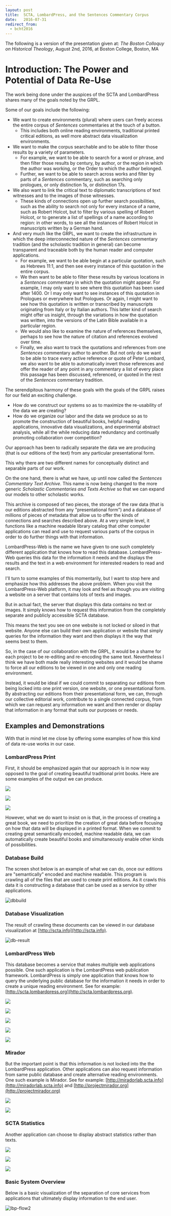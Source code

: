 ```yaml
---
layout: post
title:  SCTA, LombardPress, and the Sentences Commentary Corpus
date:   2016-07-31
redirect_from:
  - bcht2016
---
```


The following is a version of the presentation given at: *The Boston Colloquy on Historical Theology*, August 2nd, 2016, at Boston College, Boston, MA

# Introduction: The Power and Potential of Data Re-Use

The work being done under the auspices of the SCTA and LombardPress shares many of the goals noted by the GRPL. 

Some of our goals include the following:

* We want to create environments (plural) where users can freely access the entire corpus of *Sentences* commentaries at the touch of a button.
    - This includes both online reading environments, traditional printed critical editions, as well more abstract data visualization environments.
* We want to make the corpus searchable and to be able to filter those results by a variety of parameters.
    - For example, we want to be able to search for a word or phrase, and then filter those results by century, by author, or the region in which the author was working, or the Order to which the author belonged. 
    - Further, we want to be able to search across works and filter by parts of a *Sentences* commentary, such as searching only prologues, or only distinction 1s, or distinction 17s.
* We also want to link the critical text to diplomatic transcriptions of text witnesses and to the images of those witnesses.
    - These kinds of connections open up further search possibilities, such as the ability to search not only for every instance of a name, such as Robert Holcot, but to filter by various spelling of Robert Holcot, or to generate a list of spellings of a name according to region: in other words, to see all the instances of Robert Holcot in manuscripts written by a German hand.
* And very much like the GRPL, we want to create the infrastructure in which the deep interconnected nature of the *Sentences* commentary tradition (and the scholastic tradition in general) can become transparent and traceable both by the human reader and computer applications.
    - For example, we want to be able begin at a particular quotation, such as Hebrews 11:1, and then see every instance of this quotation in the entire corpus. 
    - We then want to be able to filter these results by various locations in a *Sentences* commentary in which the quotation might appear. For example, I may only want to see where this quotation has been used after 1400. Or I may only want to see instances of this quotation in Prologues or everywhere but Prologues. Or again, I might want to see how this quotation is written or transcribed by manuscripts originating from Italy or by Italian authors. This latter kind of search might offer us insight, through the variations in how the quotation was written, into the versions of the Latin Bible available in a particular region. 
    - We would also like to examine the nature of references themselves, perhaps to see how the nature of citation and references evolved over time.
    - Finally, we also want to track the quotations and references from one *Sentences* commentary author to another. But not only do we want to be able to trace every active reference or quote of Peter Lombard, we also want to be able to automatically invert those references and offer the reader of any point in any commentary a list of every place this passage has been discussed, referenced, or quoted in the rest of the *Sentences* commentary tradition.

The serendipitous harmony of these goals with the goals of the GRPL raises for our field an exciting challenge. 

* How do we construct our systems so as to maximize the re-usability of the data we are creating? 
* How do we organize our labor and the data we produce so as to promote the construction of beautiful books, helpful reading applications, innovative data visualizations, and experimental abstract analysis, while all the while reducing data redundancy and continually promoting collaboration over competition? 

Our approach has been to radically separate the data we are producing (that is our editions of the text) from any particular presentational form.

This why there are two different names for conceptually distinct and separable parts of our work. 

On the one hand, there is what we have, up until now called the *Sentences Commentary Text Archive*. This name is now being changed to the more generic *Scholastic Commentaries and Texts Archive* so that we can expand our models to other scholastic works. 

This archive is composed of two pieces, the storage of the raw data (that is our editions abstracted from any "presentational form") and a database of millions of pieces of metadata that allow us to offer the kinds of connections and searches described above. At a very simple level, it functions like a machine readable library catalog that other computer applications can read and use to request various parts of the corpus in order to do further things with that information. 

LombardPress-Web is the name we have given to one such completely different application that knows how to read this database. LombardPress-Web queries this data for the information it needs and the displays the results and the text in a web environment for interested readers to read and search.

I'll turn to some examples of this momentarily, but I want to stop here and emphasize how this addresses the above problem. When you visit the LombardPress-Web platform, it may look and feel as though you are visiting a website on a server that contains lots of texts and images.

But in actual fact, the server that displays this data contains no text or images. It simply knows how to request this information from the completely separate and publicly accessible SCTA database.

This means the text you see on one website is not locked or siloed in that website. Anyone else can build their own application or website that simply queries for the information they want and then displays it the way that seems best to them.

So, in the case of our collaboration with the GRPL, it would be a shame for each project to be re-editing and re-encoding the same text. Nevertheless I think we have both made really interesting websites and it would be shame to force all our editions to be viewed in one and only one reading environment. 

Instead, it would be ideal if we could commit to separating our editions from being locked into one print version, one website, or one presentational form. By abstracting our editions from their presentational form, we can, through our collective editorial work, contribute to a single connected corpus, from which we can request any information we want and then render or display that information in any format that suits our purposes or needs. 

## Examples and Demonstrations

With that in mind let me close by offering some examples of how this kind of data re-use works in our case.

### LombardPress Print

First, it should be emphasized again that our approach is in now way opposed to the goal of creating beautiful traditional print books. Here are some examples of the output we can produce.

![](/assets/images/porto-slides/typeset-print-edition.jpg)

![](/assets/images/graciliscover.png)

![](/assets/images/example-lbp-print-output.png)

However, what we do want to insist on is that, in the process of creating a great book, we need to prioritize the creation of great data before focusing on how that data will be displayed in a printed format. When we commit to creating great semantically encoded, machine readable data, we can automatically create beautiful books and simultaneously enable other kinds of possibilities.

### Database Build

The screen shot below is an example of what we can do, once our editions are "semantically" encoded and machine readable. This program is crawling all of the files that are used to create print editions. As it crawls this data it is constructing a database that can be used as a service by other applications.

![dbbuild](/assets/images/Screen-Shot-2015-09-07-at-1.03.42-PM.png)

### Database Visualization

The result of crawling these documents can be viewed in our database visualization at [http://scta.info](http://scta.info).

![db-result](/assets/images/scta-db-visualization.png)

### LombardPress Web

This database becomes a service that makes multiple web applications possible. One such application is the LombardPress web publication framework. LombardPress is simply one application that knows how to query the underlying public database for the information it needs in order to create a unique reading environment. See for example: [http://scta.lombardpress.org](http://scta.lombardpress.org).

![](/assets/images/porto-slides/plaoul-with-images-example.png)

![](/assets/images/porto-slides/lbp-quotedBy-display.png)

![](/assets/images/porto-slides/lbp-with-app.png)

![](/assets/images/porto-slides/lbp-with-collation.png)

![](/assets/images/porto-slides/lbp-with-referenced-text-and-para-info.png)

### Mirador

But the important point is that this information is not locked into the the LombardPress application. Other applications can also request information from same public database and create alternative reading environments. One such example is Mirador. See for example: [http://miradorlab.scta.info](http://miradorlab.scta.info) and [http://projectmirador.org](http://projectmirador.org)

![](/assets/images/2016-04-16-iiif-webmentions/mirador-view-after-search.png)

![](/assets/images/porto-slides/mirador-manifest-list.png)

### SCTA Statistics

Another application can choose to display abstract statistics rather than texts.

![](/assets/images/Screen-Shot-2016-03-24-at-10.52.34-AM.png)

![](/assets/images/Screen-Shot-2016-03-24-at-10.52.18-AM.png)

![](/assets/images/plaoul-wordcount.png)


### Basic System Overview

Below is a basic visualization of the separation of core services from applications that ultimately display information to the end user. 

![lbp-flow2](/assets/images/lbp-flow2.jpg)

